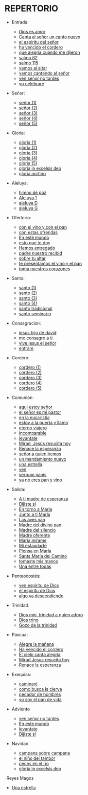 # REPERTORIO

- Entrada:

  - [Dios es amor](entrada/dios_es_amor.md)
  - [Canta al señor un canto nuevo](entrada/canta_al_senor_un_canto_nuevo.md)
  - [el espiritu del señor](entrada/el_espiritu_del_senior.md)
  - [ha vencido el cordero](entrada/ha_vencido_el_cordero.md)
  - [que alegría cuando me dijeron](entrada/que_alegria_cuando_me_dijeron.md)
  - [salmo 62](entrada/salmo_62.md)
  - [salmo 115](entrada/salmo_115.md)
  - [vamos al altar](entrada/vamos_al_altar.md)
  - [vamos cantando al señor](entrada/vamos_cantando_al_senior.md)
  - [ven señor no tardes](entrada/ven_senior_no_tardes.md)
  - [yo celebraré](entrada/yo_celebrare.md)

- Señor:

  - [señor (1)](senior_ten_piedad/senior_1.md)
  - [señor (2)](senior_ten_piedad/senior_2.md)
  - [señor (3)](senior_ten_piedad/senior_3.md)
  - [señor (4)](senior_ten_piedad/senior_4.md)
  - [señor (5)](senior_ten_piedad/senior_5.md)

- Gloria:

  - [gloria (1)](gloria/gloria_1.md)
  - [gloria (2)](gloria/gloria_2.md)
  - [gloria (3)](gloria/gloria_3.md)
  - [gloria (4)](gloria/gloria_4.md)
  - [gloria (5)](gloria/gloria_5.md)
  - [gloria in excelsis deo](gloria/Gloria_in_excelsis_deo.md)
  - [gloria nortino](gloria/gloria_nortino.md)

- Aleluya:

  - [himno de paz](aleluya/himno_de_paz.md)
  - [Aleluya 1](aleluya/aleluya_1.md)
  - [aleluya D](aleluya/aleluya_d.md)
  - [aleluya G](aleluya/aleluya_g.md)

- Ofertorio:

  - [con el vino y con el pan](ofertorio/con_el_vino_y_con_el_pan.md)
  - [con estas ofrendas](ofertorio/con_estas_ofrendas.md)
  - [En este mundo](ofertorio/en_este_mundo.md)
  - [esto que te doy](ofertorio/esto_que_te_doy.md)
  - [Hemos entregado](ofertorio/hemos_entregado.md)
  - [padre nuestro recibid](ofertorio/padre_nuestro_recibid.md)
  - [sobre tu altar](ofertorio/sobre_tu_altar.md)
  - [te presentamos el vino y el pan](ofertorio/te_presentamos_el_vino_y_el_pan.md)
  - [toma nuestros corazones](ofertorio/toma_nuestros_corazones.md)

- Santo:

  - [santo (1)](santo/santo_1.md)
  - [santo (2)](santo/santo_2.md)
  - [santo (3)](santo/santo_3.md)
  - [santo (4)](santo/santo_4.md)
  - [santo tradicional](santo/santo_tradicional.md)
  - [santo seminario](santo/santo.md)

- Consagracion:

  - [jesus hijo de david](consagracion/jesus_hijo_de_david.md)
  - [me consagro a ti](consagracion/me_consagro_a_ti.md)
  - [vive jesus el señor](consagracion/vive_jesus_el_senior.md)
  - [entrare](consagracion/entrare.md)

- Cordero:

  - [cordero (1)](cordero/cordero_1.md)
  - [cordero (2)](cordero/cordero_2.md)
  - [cordero (3)](cordero/cordero_3.md)
  - [cordero (4)](cordero/cordero_4.md)
  - [cordero (5)](cordero/cordero_5.md)

- Comunión:

  - [aqui estoy señor](comunion/aqui_estoy_senior.md)
  - [el señor es mi pastor](comunion/el_senior_es_mi_pastor.md)
  - [en la eucaristía](comunion/en_la_eucaristia.md)
  - [estoy a la puerta y llamo](comunion/estoy_a_la_puerta_y_llamo.md)
  - [eterno viajero](comunion/eterno_viajero.md)
  - [incomparable](comunion/incomparable.md)
  - [levantate](comunion/levantate.md)
  - [Mirad, Jesús resucita hoy](comunion/mirad_jesus_resucita_hoy.md)
  - [Renace la esperanza](comunion/renace_la_esperanza.md)
  - [señor a quien iremos](comunion/senior_a_quien_iremos.md)
  - [un mandamiento nuevo](comunion/un_mandamiento_nuevo.md)
  - [una estrella](comunion/una_estrella.md)
  - [ven](comunion/ven.md)
  - [verbum panis](comunion/verbum_panis.md)
  - [ya no eres pan y vino](comunion/ya_no_eres_pan_y_vino.md)

- Salida:

  - [A ti madre de esperanza](salida/a_ti_madre_de_esperanza.md)
  - [Dijiste sí](salida/dijiste_si.md)
  - [En torno a María](salida/en_torno_a_maria.md)
  - [Junto a tí María](salida/junto_a_ti_maria.md)
  - [Las aves van](salida/las_aves_van.md)
  - [Madre del divino pan](salida/madre_del_divino_pan.md)
  - [Madre del silencio](salida/madre_del_silencio.md)
  - [Madre oferente](salida/madre_oferente.md)
  - [María mírame](salida/maria_mirame.md)
  - [Mi estandarte](salida/mi_estandarte.md)
  - [Piensa en María](salida/piensa_en_maria.md)
  - [Santa María del Camino](salida/santa_maria_del_camino.md)
  - [tomaste mis manos](salida/tomaste_mis_manos.md)
  - [Una entre todas](salida/una_entre_todas.md)

- Penteocostés:

  - [ven espíritu de Dios](pentecostes/ven_espiritu_de_dios.md)
  - [el espíritu de Dios](pentecostes/el_espiritu_de_dios.md)
  - [algo va descendiendo](pentecostes/algo_va_descendiendo.md)

- Trinidad:

  - [Dios mio, trinidad a quien adoro](trinidad/trinidad_a_quien_adoro.md)
  - [Dios trino](trinidad/dios_trino.md)
  - [Gozo de la trinidad](trinidad/gozo_de_la_trinidad.md)

- Pascua:

  - [Alegre la mañana](pascua/alegre_la_maniana.md)
  - [Ha vencido el cordero](entrada/ha_vencido_el_cordero.md)
  - [El cielo canta alegría](entrada/el_cielo_canta_alegria.md)
  - [Mirad Jesus resucita hoy](comunion/mirad_jesus_resucita_hoy.md)
  - [Renace la esperanza](comunion/renace_la_esperanza.md)

- Exequias:

  - [caminaré](exequias/caminare.md)
  - [como busca la cierva](exequias/ofertorio.md)
  - [pecador de hombres](exequias/salida.md)
  - [yo soy el pan de vida](exequias/yo_soy_el_pan_de_vida.md)

- Adviento

  - [ven señor no tardes](entrada/ven_senior_no_tardes.md)
  - [En este mundo](ofertorio/en_este_mundo.md)
  - [levantate](comunion/levantate.md)
  - [Dijiste sí](salida/dijiste_si.md)

- Navidad
  - [campana sobre campana](villancicos/Campana_sobre_campana.md)
  - [el niño del tambor](villancicos/El_ninio_del_tambor.md)
  - [peces en el rio](villancicos/Peces_en_el_rio.md)
  - [gloria in excelsis deo](gloria/Gloria_in_excelsis_deo.md)

-Reyes Magos

- [Una estrella](comunion/una_estrella.md)
